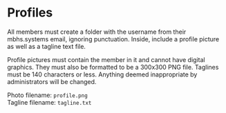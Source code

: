 # Profiles

All members must create a folder with the username from their mbhs.systems email, ignoring punctuation. Inside, include a profile picture as well as a tagline text file.

Profile pictures must contain the member in it and cannot have digital graphics. They must also be formatted to be a 300x300 PNG file. Taglines must be 140 characters or less. Anything deemed inappropriate by administrators will be changed. 

Photo filename: `profile.png` <br>
Tagline filename: `tagline.txt`
